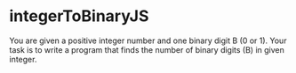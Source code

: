 # integerToBinaryJS
You are given a positive integer number and one binary digit B (0 or 1). 
Your task is to write a program that finds the number of binary digits (B) in given integer.
